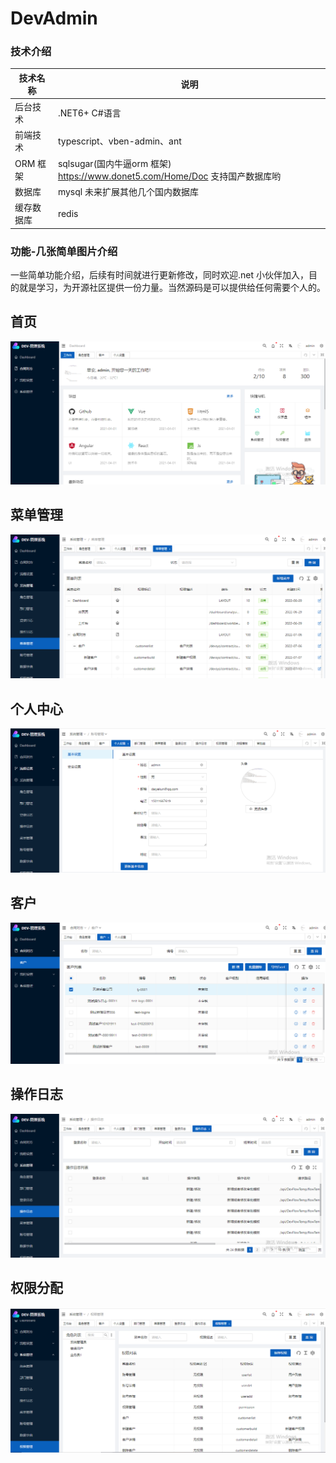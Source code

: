 # DevAdmin
### 技术介绍

| 技术名称   | 说明                                                         |
| ---------- | ------------------------------------------------------------ |
| 后台技术   | .NET6+  C#语言                                               |
| 前端技术   | typescript、vben-admin、ant                                  |
| ORM 框架   | sqlsugar(国内牛逼orm 框架)  https://www.donet5.com/Home/Doc  支持国产数据库哟 |
| 数据库     | mysql 未来扩展其他几个国内数据库                             |
| 缓存数据库 | redis                                                        |

### 功能-几张简单图片介绍

一些简单功能介绍，后续有时间就进行更新修改，同时欢迎.net 小伙伴加入，目的就是学习，为开源社区提供一份力量。当然源码是可以提供给任何需要个人的。

## 首页

![首页](README.assets/%E9%A6%96%E9%A1%B5.png)

## 菜单管理

![菜单](README.assets/%E8%8F%9C%E5%8D%95.png)

## 个人中心

![个人中心](README.assets/%E4%B8%AA%E4%BA%BA%E4%B8%AD%E5%BF%83.png)

## 客户

![合同对方-客户](README.assets/%E5%90%88%E5%90%8C%E5%AF%B9%E6%96%B9-%E5%AE%A2%E6%88%B7.png)

## 操作日志

![操作日志](README.assets/%E6%93%8D%E4%BD%9C%E6%97%A5%E5%BF%97.png)

## 权限分配

![权限分配](README.assets/%E6%9D%83%E9%99%90%E5%88%86%E9%85%8D.png)